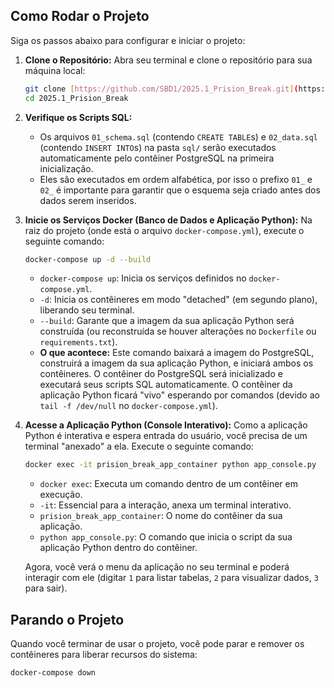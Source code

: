 ## Como Rodar o Projeto

Siga os passos abaixo para configurar e iniciar o projeto:

1.  **Clone o Repositório:**
    Abra seu terminal e clone o repositório para sua máquina local:
    ```bash
    git clone [https://github.com/SBD1/2025.1_Prision_Break.git](https://github.com/SBD1/2025.1_Prision_Break.git)
    cd 2025.1_Prision_Break
    ```

2.  **Verifique os Scripts SQL:**
    * Os arquivos `01_schema.sql` (contendo `CREATE TABLE`s) e `02_data.sql` (contendo `INSERT INTO`s) na pasta `sql/` serão executados automaticamente pelo contêiner PostgreSQL na primeira inicialização.
    * Eles são executados em ordem alfabética, por isso o prefixo `01_` e `02_` é importante para garantir que o esquema seja criado antes dos dados serem inseridos.

3.  **Inicie os Serviços Docker (Banco de Dados e Aplicação Python):**
    Na raiz do projeto (onde está o arquivo `docker-compose.yml`), execute o seguinte comando:
    ```bash
    docker-compose up -d --build
    ```
    * `docker-compose up`: Inicia os serviços definidos no `docker-compose.yml`.
    * `-d`: Inicia os contêineres em modo "detached" (em segundo plano), liberando seu terminal.
    * `--build`: Garante que a imagem da sua aplicação Python será construída (ou reconstruída se houver alterações no `Dockerfile` ou `requirements.txt`).
    * **O que acontece:** Este comando baixará a imagem do PostgreSQL, construirá a imagem da sua aplicação Python, e iniciará ambos os contêineres. O contêiner do PostgreSQL será inicializado e executará seus scripts SQL automaticamente. O contêiner da aplicação Python ficará "vivo" esperando por comandos (devido ao `tail -f /dev/null` no `docker-compose.yml`).

4.  **Acesse a Aplicação Python (Console Interativo):**
    Como a aplicação Python é interativa e espera entrada do usuário, você precisa de um terminal "anexado" a ela. Execute o seguinte comando:
    ```bash
    docker exec -it prision_break_app_container python app_console.py
    ```
    * `docker exec`: Executa um comando dentro de um contêiner em execução.
    * `-it`: Essencial para a interação, anexa um terminal interativo.
    * `prision_break_app_container`: O nome do contêiner da sua aplicação.
    * `python app_console.py`: O comando que inicia o script da sua aplicação Python dentro do contêiner.

    Agora, você verá o menu da aplicação no seu terminal e poderá interagir com ele (digitar `1` para listar tabelas, `2` para visualizar dados, `3` para sair).

## Parando o Projeto

Quando você terminar de usar o projeto, você pode parar e remover os contêineres para liberar recursos do sistema:

```bash
docker-compose down